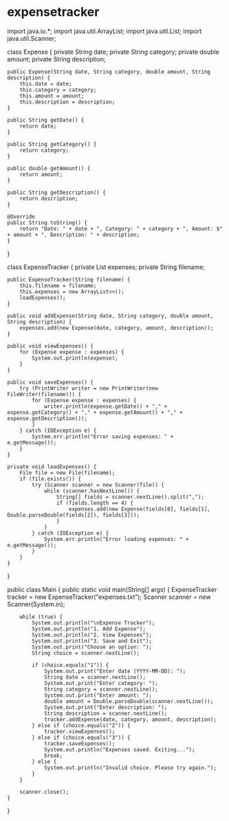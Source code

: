 # expensetracker
import java.io.*;
import java.util.ArrayList;
import java.util.List;
import java.util.Scanner;

class Expense {
    private String date;
    private String category;
    private double amount;
    private String description;

    public Expense(String date, String category, double amount, String description) {
        this.date = date;
        this.category = category;
        this.amount = amount;
        this.description = description;
    }

    public String getDate() {
        return date;
    }

    public String getCategory() {
        return category;
    }

    public double getAmount() {
        return amount;
    }

    public String getDescription() {
        return description;
    }

    @Override
    public String toString() {
        return "Date: " + date + ", Category: " + category + ", Amount: $" + amount + ", Description: " + description;
    }
}

class ExpenseTracker {
    private List<Expense> expenses;
    private String filename;

    public ExpenseTracker(String filename) {
        this.filename = filename;
        this.expenses = new ArrayList<>();
        loadExpenses();
    }

    public void addExpense(String date, String category, double amount, String description) {
        expenses.add(new Expense(date, category, amount, description));
    }

    public void viewExpenses() {
        for (Expense expense : expenses) {
            System.out.println(expense);
        }
    }

    public void saveExpenses() {
        try (PrintWriter writer = new PrintWriter(new FileWriter(filename))) {
            for (Expense expense : expenses) {
                writer.println(expense.getDate() + "," + expense.getCategory() + "," + expense.getAmount() + "," + expense.getDescription());
            }
        } catch (IOException e) {
            System.err.println("Error saving expenses: " + e.getMessage());
        }
    }

    private void loadExpenses() {
        File file = new File(filename);
        if (file.exists()) {
            try (Scanner scanner = new Scanner(file)) {
                while (scanner.hasNextLine()) {
                    String[] fields = scanner.nextLine().split(",");
                    if (fields.length == 4) {
                        expenses.add(new Expense(fields[0], fields[1], Double.parseDouble(fields[2]), fields[3]));
                    }
                }
            } catch (IOException e) {
                System.err.println("Error loading expenses: " + e.getMessage());
            }
        }
    }
}

public class Main {
    public static void main(String[] args) {
        ExpenseTracker tracker = new ExpenseTracker("expenses.txt");
        Scanner scanner = new Scanner(System.in);

        while (true) {
            System.out.println("\nExpense Tracker");
            System.out.println("1. Add Expense");
            System.out.println("2. View Expenses");
            System.out.println("3. Save and Exit");
            System.out.print("Choose an option: ");
            String choice = scanner.nextLine();

            if (choice.equals("1")) {
                System.out.print("Enter date (YYYY-MM-DD): ");
                String date = scanner.nextLine();
                System.out.print("Enter category: ");
                String category = scanner.nextLine();
                System.out.print("Enter amount: ");
                double amount = Double.parseDouble(scanner.nextLine());
                System.out.print("Enter description: ");
                String description = scanner.nextLine();
                tracker.addExpense(date, category, amount, description);
            } else if (choice.equals("2")) {
                tracker.viewExpenses();
            } else if (choice.equals("3")) {
                tracker.saveExpenses();
                System.out.println("Expenses saved. Exiting...");
                break;
            } else {
                System.out.println("Invalid choice. Please try again.");
            }
        }

        scanner.close();
    }
}
